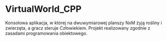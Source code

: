 # VirtualWorld_CPP
Konsolowa aplikacja, w której na dwuwymiarowej planszy NxM żyją rośliny i zwierzęta, a gracz steruje Człowiekiem. Projekt realizowany zgodnie z zasadami programowania obiektowego.
